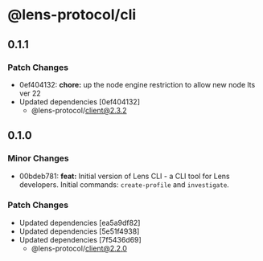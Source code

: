 # @lens-protocol/cli

## 0.1.1

### Patch Changes

- 0ef404132: **chore:** up the node engine restriction to allow new node lts ver 22
- Updated dependencies [0ef404132]
  - @lens-protocol/client@2.3.2

## 0.1.0

### Minor Changes

- 00bdeb781: **feat:** Initial version of Lens CLI - a CLI tool for Lens developers. Initial commands: `create-profile` and `investigate`.

### Patch Changes

- Updated dependencies [ea5a9df82]
- Updated dependencies [5e51f4938]
- Updated dependencies [7f5436d69]
  - @lens-protocol/client@2.2.0
